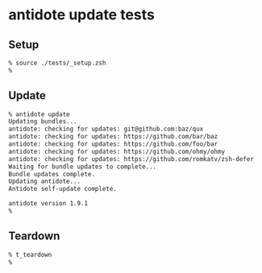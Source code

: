 # antidote update tests

## Setup

```zsh
% source ./tests/_setup.zsh
%
```

## Update

```zsh
% antidote update
Updating bundles...
antidote: checking for updates: git@github.com:baz/qux
antidote: checking for updates: https://github.com/bar/baz
antidote: checking for updates: https://github.com/foo/bar
antidote: checking for updates: https://github.com/ohmy/ohmy
antidote: checking for updates: https://github.com/romkatv/zsh-defer
Waiting for bundle updates to complete...
Bundle updates complete.
Updating antidote...
Antidote self-update complete.

antidote version 1.9.1
%
```

## Teardown

```zsh
% t_teardown
%
```
